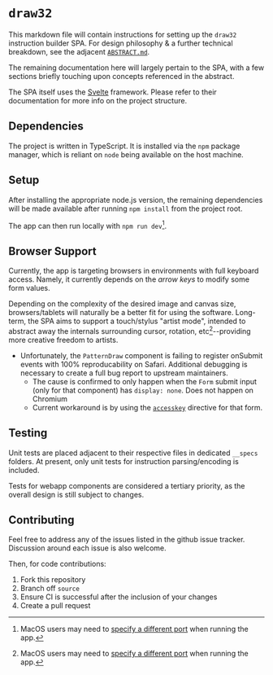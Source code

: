 # `draw32`

This markdown file will contain instructions for setting up the `draw32` instruction builder SPA.
For design philosophy & a further technical breakdown, see the adjacent [`ABSTRACT.md`](./ABSTRACT.md).

The remaining documentation here will largely pertain to the SPA, with a few sections briefly touching upon concepts referenced in the abstract.

The SPA itself uses the [Svelte](https://svelte.dev/docs) framework. Please refer to their documentation for more info on the project structure.

## Dependencies
The project is written in TypeScript. It is installed via the `npm` package manager, which is reliant on `node` being available on the host machine.

## Setup
After installing the appropriate node.js version, the remaining dependencies will be made available after running `npm install` from the project root.

The app can then run locally with `npm run dev`[^1].

[^1]: MacOS users may need to [specify a different port](https://github.com/lukeed/sirv/issues/124) when running the app.

<!-- ## API -->

<!-- ## Usage -->

## Browser Support
Currently, the app is targeting browsers in environments with full keyboard access. Namely, it currently depends on the *arrow keys* to modify some form values.

Depending on the complexity of the desired image and canvas size, browsers/tablets will naturally be a better fit for using the software.
Long-term, the SPA aims to support a touch/stylus "artist mode", intended to abstract away the internals surrounding cursor, rotation, etc[^1]--providing more creative freedom to artists.

[^1]: Artist mode specifications are not yet defined. Discussion contributions welcome

- Unfortunately, the `PatternDraw` component is failing to register onSubmit events with 100% reproducability on Safari. Additional debugging is necessary to create a full bug report to upstream maintainers.
  - The cause is confirmed to only happen when the `Form` submit input (only for that component) has `display: none`. Does not happen on Chromium
  - Current workaround is by using the [`accesskey`](https://developer.mozilla.org/en-US/docs/Web/HTML/Global_attributes#attr-accesskey) directive for that form.

## Testing
Unit tests are placed adjacent to their respective files in dedicated `__specs` folders. At present, only unit tests for instruction parsing/encoding is included.

Tests for webapp components are considered a tertiary priority, as the overall design is still subject to changes.

## Contributing
Feel free to address any of the issues listed in the github issue tracker. Discussion around each issue is also welcome.

Then, for code contributions:
1. Fork this repository
2. Branch off `source`
3. Ensure CI is successful after the inclusion of your changes
4. Create a pull request
